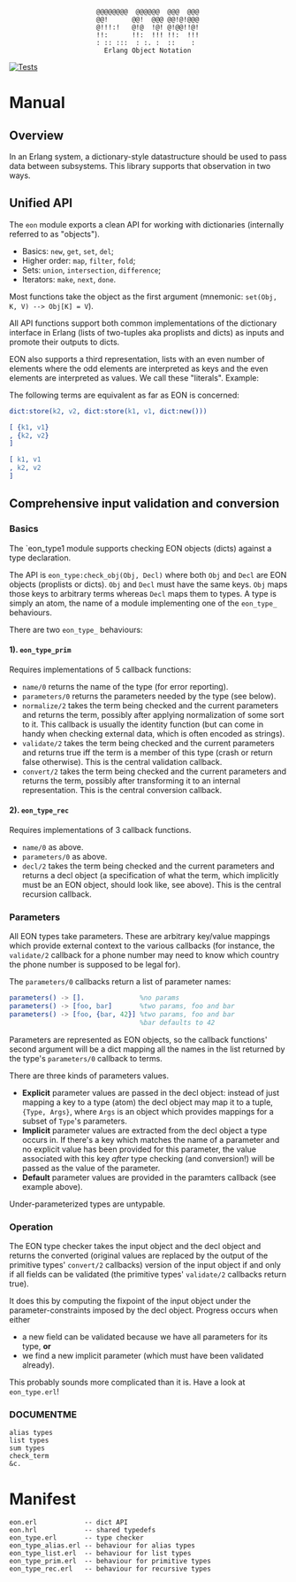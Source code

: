 ```
                      @@@@@@@@  @@@@@@  @@@  @@@
                      @@!      @@!  @@@ @@!@!@@@
                      @!!!:!   @!@  !@! @!@@!!@!
                      !!:      !!:  !!! !!:  !!!
                      : :: :::  : :. :  ::    :
                        Erlang Object Notation

```
[![Tests](https://github.com/kivra/eon/actions/workflows/tests.yml/badge.svg)](https://github.com/kivra/eon/actions/workflows/tests.yml)

# Manual

## Overview

In an Erlang system, a dictionary-style datastructure should be used to
pass data between subsystems. This library supports that observation in
two ways.

## Unified API

The `eon` module exports a clean API for working with dictionaries
(internally referred to as "objects").

- Basics: `new`, `get`, `set`, `del`;
- Higher order: `map`, `filter`, `fold`;
- Sets: `union`, `intersection`, `difference`;
- Iterators: `make`, `next`, `done`.

Most functions take the object as the first argument
(mnemonic: `set(Obj, K, V) --> Obj[K] = V`).

All API functions support both common implementations of the dictionary
interface in Erlang (lists of two-tuples aka proplists and dicts) as inputs and
promote their outputs to dicts.

EON also supports a third representation, lists with an even number of
elements where the odd elements are interpreted as keys and the even
elements are interpreted as values. We call these "literals".
Example:

The following terms are equivalent as far as EON is concerned:

```erlang
dict:store(k2, v2, dict:store(k1, v1, dict:new()))

[ {k1, v1}
, {k2, v2}
]

[ k1, v1
, k2, v2
]
```

## Comprehensive input validation and conversion

### Basics

The `eon_type1 module supports checking EON objects (dicts) against a
type declaration.

The API is `eon_type:check_obj(Obj, Decl)` where both `Obj` and `Decl` are
EON objects (proplists or dicts). `Obj` and `Decl` must have the same
keys. `Obj` maps those keys to arbitrary terms whereas `Decl` maps them
to types. A type is simply an atom, the name of a module implementing
one of the `eon_type_` behaviours.

There are two `eon_type_` behaviours:

#### 1). `eon_type_prim`

Requires implementations of 5 callback functions:

- `name/0` returns the name of the type (for error reporting).
- `parameters/0` returns the parameters needed by the type (see below).
- `normalize/2` takes the term being checked and the current parameters
and returns the term, possibly after applying normalization of some
sort to it. This callback is usually the identity function (but can
come in handy when checking external data, which is often encoded as
strings).
- `validate/2` takes the term being checked and the current parameters and
returns true iff the term is a member of this type (crash or return
false otherwise). This is the central validation callback.
- `convert/2` takes the term being checked and the current parameters and
returns the term, possibly after transforming it to an internal
representation. This is the central conversion callback.

#### 2). `eon_type_rec`

Requires implementations of 3 callback functions.

- `name/0` as above.
- `parameters/0` as above.
- `decl/2` takes the term being checked and the current parameters and
returns a decl object (a specification of what the term, which
implicitly must be an EON object, should look like, see above).
This is the central recursion callback.

### Parameters

All EON types take parameters. These are arbitrary key/value mappings
which provide external context to the various callbacks (for instance,
the `validate/2` callback for a phone number may need to know which
country the phone number is supposed to be legal for).

The `parameters/0` callbacks return a list of parameter names:

```erlang
parameters() -> [].              %no params
parameters() -> [foo, bar]       %two params, foo and bar
parameters() -> [foo, {bar, 42}] %two params, foo and bar
                                 %bar defaults to 42
```

Parameters are represented as EON objects, so the callback functions'
second argument will be a dict mapping all the names in the list
returned by the type's `parameters/0` callback to terms.

There are three kinds of parameters values.

- **Explicit** parameter values are passed in the decl object: instead of just
mapping a key to a type (atom) the decl object may map it to a tuple,
`{Type, Args}`, where `Args` is an object which provides mappings for a
subset of `Type`'s parameters.
- **Implicit** parameter values are extracted from the decl object a type
occurs in. If there's a key which matches the name of a parameter and
no explicit value has been provided for this parameter, the value
associated with this key _after_ type checking (and conversion!) will
be passed as the value of the parameter.
- **Default** parameter values are provided in the paramters callback (see
example above).

Under-parameterized types are untypable.

### Operation

The EON type checker takes the input object and the decl object and
returns the converted (original values are replaced by the output of
the primitive types' `convert/2` callbacks) version of the input object
if and only if all fields can be validated (the primitive types' `validate/2`
callbacks return true).

It does this by computing the fixpoint of the input object under the
parameter-constraints imposed by the decl object. Progress occurs
when either

- a new field can be validated because we have all parameters for its
   type, **or**
- we find a new implicit parameter (which must have been validated
   already).

This probably sounds more complicated than it is. Have a look at
`eon_type.erl`!

### DOCUMENTME

```
alias types
list types
sum types
check_term
&c.
```

# Manifest

```
eon.erl            -- dict API
eon.hrl            -- shared typedefs
eon_type.erl       -- type checker
eon_type_alias.erl -- behaviour for alias types
eon_type_list.erl  -- behaviour for list types
eon_type_prim.erl  -- behaviour for primitive types
eon_type_rec.erl   -- behaviour for recursive types
```
